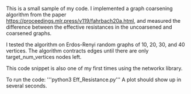This is a small sample of my code. 
I implemented a graph coarsening algorithm from the paper https://proceedings.mlr.press/v119/fahrbach20a.html, 
and measured the difference between the effective resistances in the uncoarsened and coarsened graphs. 

I tested the algorithm on Erdos-Renyi random graphs of 10, 20, 30, and 40 vertices. 
The algorithm contracts edges until there are only target_num_vertices nodes left. 

This code snippet is also one of my first times using the networkx library. 

To run the code: 
'''python3 Eff_Resistance.py'''
A plot should show up in several seconds. 
